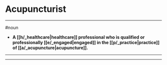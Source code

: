 # Acupuncturist
---
#noun
- **A [[h/_healthcare|healthcare]] professional who is qualified or professionally [[e/_engaged|engaged]] in the [[p/_practice|practice]] of [[a/_acupuncture|acupuncture]].**
---
---
